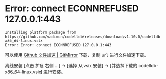 # Error: connect ECONNREFUSED 127.0.0.1:443

```text
Installing platform package from https://github.com/vadimcn/codelldb/releases/download/v1.10.0/codelldb-x86_64-linux.vsix
Error: Error: connect ECONNREFUSED 127.0.0.1:443
```

可以使用 [Github 文件加速 | GitMirror] 下载，复制 `url` 进行文件加速下载。

[Github 文件加速 | GitMirror]: https://gitmirror.com/files.html

离线安装 [点击 扩展 右侧 ...] -> [选择 从 vsix 安装] -> [并选择下载的 codelldb-x86_64-linux.vsix] 进行安装。
